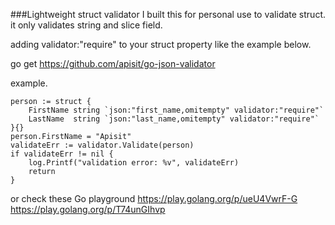 ###Lightweight struct validator
I built this for personal use to validate struct. it only validates string and slice field.

adding validator:"require" to your struct property like the example below.

go get https://github.com/apisit/go-json-validator

  example.

    person := struct {
  		FirstName string `json:"first_name,omitempty" validator:"require"`
  		LastName  string `json:"last_name,omitempty" validator:"require"`
  	}{}
  	person.FirstName = "Apisit"
  	validateErr := validator.Validate(person)
  	if validateErr != nil {
  		log.Printf("validation error: %v", validateErr)
  		return
  	}
  	
or check these Go playground 
https://play.golang.org/p/ueU4VwrF-G
https://play.golang.org/p/T74unGIhvp
